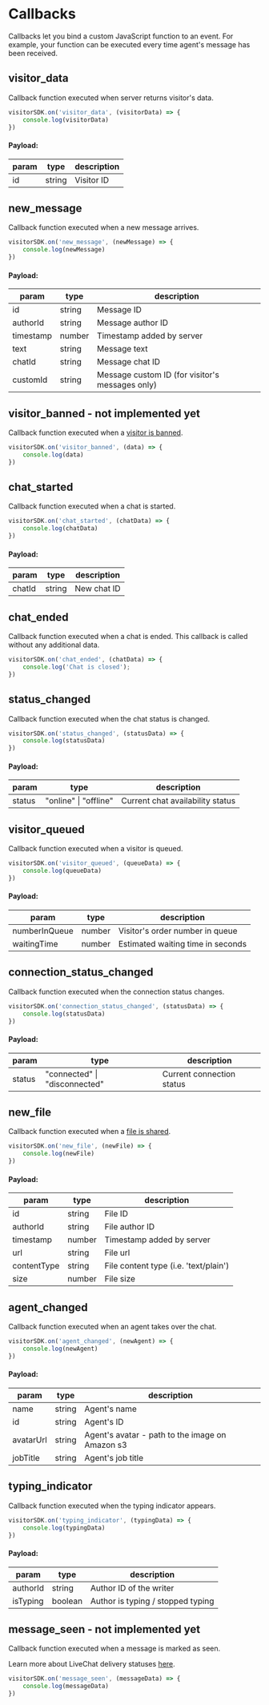 # Callbacks

Callbacks let you bind a custom JavaScript function to an event. For example, your function can be executed every time agent's message has been received.

## visitor_data

Callback function executed when server returns visitor's data.

```js
visitorSDK.on('visitor_data', (visitorData) => {
    console.log(visitorData)
})
```
#### Payload:

| param | type    | description |
| ----- | ------- | ----------- |
| id    | string  | Visitor ID  |

## new_message

Callback function executed when a new message arrives.

```js
visitorSDK.on('new_message', (newMessage) => {
    console.log(newMessage)
})
```
#### Payload:

| param        | type    | description                                     |
| ------------ | ------- | ----------------------------------------------- |
| id           | string  | Message ID                                      |
| authorId     | string  | Message author ID                               |
| timestamp    | number  | Timestamp added by server                       |
| text         | string  | Message text                                    |
| chatId       | string  | Message chat ID                                 |
| customId     | string  | Message custom ID (for visitor's messages only) |

## visitor_banned - not implemented yet

Callback function executed when a [visitor is banned](https://www.livechatinc.com/features/chat-tools/#Chat-tools-other-features).

```js
visitorSDK.on('visitor_banned', (data) => {
    console.log(data)
})
```


## chat_started

Callback function executed when a chat is started.

```js
visitorSDK.on('chat_started', (chatData) => {
    console.log(chatData)
})
```
#### Payload:

| param  | type    | description |
| ------ | ------- | ----------- |
| chatId | string  | New chat ID |

## chat_ended

Callback function executed when a chat is ended. This callback is called without any additional data.

```js
visitorSDK.on('chat_ended', (chatData) => {
    console.log('Chat is closed');
})
```


## status_changed

Callback function executed when the chat status is changed.

```js
visitorSDK.on('status_changed', (statusData) => {
    console.log(statusData)
})
```

#### Payload:

| param  | type                  | description                      |
| ------ | --------------------- | -------------------------------- |
| status | "online" \| "offline" | Current chat availability status |

## visitor_queued

Callback function executed when a visitor is queued.

```js
visitorSDK.on('visitor_queued', (queueData) => {
    console.log(queueData)
})
```

#### Payload:

| param         | type   | description                       |
| ------------- | ------ | --------------------------------- |
| numberInQueue | number | Visitor's order number in queue   |
| waitingTime   | number | Estimated waiting time in seconds |

## connection_status_changed

Callback function executed when the connection status changes.

```js
visitorSDK.on('connection_status_changed', (statusData) => {
    console.log(statusData)
})
```

#### Payload:

| param  | type                          | description               |
| ------ | ----------------------------- | ------------------------- |
| status | "connected" \| "disconnected" | Current connection status |

## new_file

Callback function executed when a [file is shared](https://www.livechatinc.com/features/chat-tools/#File-sharing).

```js
visitorSDK.on('new_file', (newFile) => {
    console.log(newFile)
})
```

#### Payload:

| param       | type   | description                           |
| ----------- | ------ | ------------------------------------- |
| id          | string | File ID                               |
| authorId    | string | File author ID                        |
| timestamp   | number | Timestamp added by server             |
| url         | string | File url                              |
| contentType | string | File content type (i.e. 'text/plain') |
| size        | number | File size                             |

## agent_changed

Callback function executed when an agent takes over the chat.

```js
visitorSDK.on('agent_changed', (newAgent) => {
    console.log(newAgent)
})
```

#### Payload:

| param     | type    | description                                     |
| --------- | ------- | ----------------------------------------------- |
| name      | string  | Agent's name                                    |
| id        | string  | Agent's ID                                      |
| avatarUrl | string  | Agent's avatar - path to the image on Amazon s3 |
| jobTitle  | string  | Agent's job title                               |

## typing_indicator

Callback function executed when the typing indicator appears.

```js
visitorSDK.on('typing_indicator', (typingData) => {
    console.log(typingData)
})
```

#### Payload:

| param    | type    | description                       |
| -------- | ------- | --------------------------------- |
| authorId | string  | Author ID of the writer           |
| isTyping | boolean | Author is typing / stopped typing |

## message_seen - not implemented yet

Callback function executed when a message is marked as seen.

Learn more about LiveChat delivery statuses [here](https://www.livechatinc.com/features/chat-tools/#Delivery-status).

```js
visitorSDK.on('message_seen', (messageData) => {
    console.log(messageData)
})
```
